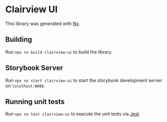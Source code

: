 # Clairview UI

This library was generated with [Nx](https://nx.dev).

## Building

Run `npx nx build clairview-ui` to build the library.

## Storybook Server

Run `npx nx start clairview-ui` to start the storybook development server on `localhost:6006`.

## Running unit tests

Run `npx nx test clairview-ui` to execute the unit tests via [Jest](https://jestjs.io).
